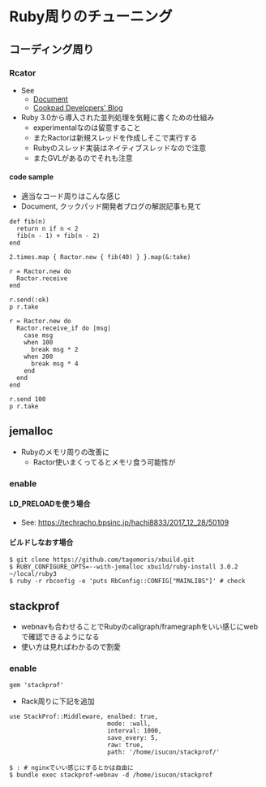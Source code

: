 # Ruby周りのチューニング

## コーディング周り
### Rcator
- See
  - [Document](https://github.com/ruby/ruby/blob/master/doc/ractor.md)
  - [Cookpad Developers' Blog](https://techlife.cookpad.com/entry/2020/12/26/131858)
- Ruby 3.0から導入された並列処理を気軽に書くための仕組み
  - experimentalなのは留意すること
  - またRactorは新規スレッドを作成しそこで実行する
  - Rubyのスレッド実装はネイティブスレッドなので注意
  - またGVLがあるのでそれも注意

#### code sample
- 適当なコード周りはこんな感じ
- Document, クックパッド開発者ブログの解説記事も見て
```
def fib(n)
  return n if n < 2
  fib(n - 1) + fib(n - 2)
end

2.times.map { Ractor.new { fib(40) } }.map(&:take)

r = Ractor.new do
  Ractor.receive
end

r.send(:ok)
p r.take

r = Ractor.new do
  Ractor.receive_if do |msg|
    case msg
    when 100
      break msg * 2
    when 200
      break msg * 4
    end
  end
end

r.send 100
p r.take
```

## jemalloc
- Rubyのメモリ周りの改善に
  - Ractor使いまくってるとメモリ食う可能性が

### enable
#### LD_PRELOADを使う場合
- See: https://techracho.bpsinc.jp/hachi8833/2017_12_28/50109

#### ビルドしなおす場合
```
$ git clone https://github.com/tagomoris/xbuild.git
$ RUBY_CONFIGURE_OPTS=--with-jemalloc xbuild/ruby-install 3.0.2 ~/local/ruby3
$ ruby -r rbconfig -e 'puts RbConfig::CONFIG["MAINLIBS"]' # check
```

## stackprof
- webnavも合わせることでRubyのcallgraph/framegraphをいい感じにwebで確認できるようになる
- 使い方は見ればわかるので割愛

### enable
```
gem 'stackprof'
```

- Rack周りに下記を追加
```
use StackProf::Middleware, enalbed: true,
                           mode: :wall,
                           interval: 1000,
                           save_every: 5,
                           raw: true,
                           path: '/home/isucon/stackprof/'
```

```
$ : # nginxでいい感じにするとかは自由に
$ bundle exec stackprof-webnav -d /home/isucon/stackprof
```
